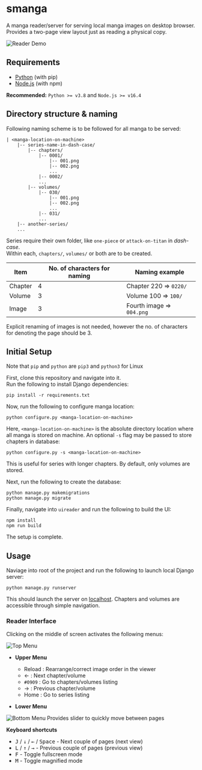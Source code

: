 # smanga

A manga reader/server for serving local manga images on desktop browser.\
Provides a two-page view layout just as reading a physical copy.

![Reader Demo](https://i.imgur.com/80m8qNf.png)

## Requirements

-   [Python](https://python.org/downloads/ 'Download Python') (with pip)
-   [Node.js](https://nodejs.org/en/download/ 'Download Node.js') (with npm)

**Recommended:** `Python >= v3.8` and `Node.js >= v16.4`

## Directory structure & naming

Following naming scheme is to be followed for all manga to be served:

```
| <manga-location-on-machine>
    |-- series-name-in-dash-case/
        |-- chapters/
            |-- 0001/
                |-- 001.png
                |-- 002.png
                ...
            |-- 0002/
            ...
        |-- volumes/
            |-- 030/
                |-- 001.png
                |-- 002.png
                ...
            |-- 031/
            ...
    |-- another-series/
    ...
```

Series require their own folder, like `one-piece` or `attack-on-titan` in _dash-case_.\
Within each, `chapters/`, `volumes/` or both are to be created.

| Item    | No. of characters for naming | Naming example                 |
| ------- | ---------------------------- | ------------------------------ |
| Chapter | 4                            | Chapter 220 &#8658; `0220/`    |
| Volume  | 3                            | Volume 100 &#8658; `100/`      |
| Image   | 3                            | Fourth image &#8658; `004.png` |

Explicit renaming of images is not needed, however the no. of characters for denoting the page should be 3.

## Initial Setup

Note that `pip` and `python` are `pip3` and `python3` for Linux

First, clone this repository and navigate into it.\
Run the following to install Django dependencies:

```
pip install -r requirements.txt
```

Now, run the following to configure manga location:

```
python configure.py <manga-location-on-machine>
```

Here, `<manga-location-on-machine>` is the absolute directory location where all manga is stored on machine.
An optional `-s` flag may be passed to store chapters in database:

```
python configure.py -s <manga-location-on-machine>
```

This is useful for series with longer chapters. By default, only volumes are stored.

Next, run the following to create the database:

```
python manage.py makemigrations
python manage.py migrate
```

Finally, navigate into `uireader` and run the following to build the UI:

```
npm install
npm run build
```

The setup is complete.

## Usage

Naviage into root of the project and run the following to launch local Django server:

```
python manage.py runserver
```

This should launch the server on [localhost](http://localhost:8000 'localhost:8000'). Chapters and volumes are accessible through simple navigation.

### Reader Interface

Clicking on the middle of screen activates the following menus:

![Top Menu](https://i.imgur.com/6y5DfHo.png)

-   **Upper Menu**

    -   Reload : Rearrange/correct image order in the viewer
    -   &#8592; : Next chapter/volume
    -   `#0909` : Go to chapters/volumes listing
    -   &#8594; : Previous chapter/volume
    -   Home : Go to series listing

-   **Lower Menu**

![Bottom Menu](https://i.imgur.com/KUEfx4z.png)
Provides slider to quickly move between pages

**Keyboard shortcuts**

-   <kbd>J</kbd> / <kbd>&#8595;</kbd> / <kbd>&#8592;</kbd> / <kbd>Space</kbd> - Next couple of pages (next view)
-   <kbd>L</kbd> / <kbd>&#8593;</kbd> / <kbd>&#8594;</kbd> - Previous couple of pages (previous view)
-   <kbd>F</kbd> - Toggle fullscreen mode
-   <kbd>M</kbd> - Toggle magnified mode
